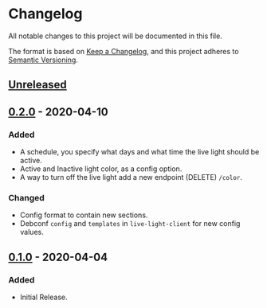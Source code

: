 # Changelog

All notable changes to this project will be documented in this file.

The format is based on [Keep a Changelog](https://keepachangelog.com/en/1.0.0/),
and this project adheres to [Semantic Versioning](https://semver.org/spec/v2.0.0.html).

## [Unreleased]

## [0.2.0] - 2020-04-10
### Added
- A schedule, you specify what days and what time the live light should be active.
- Active and Inactive light color, as a config option.
- A way to turn off the live light add a new endpoint (DELETE) `/color`.

### Changed
- Config format to contain new sections.
- Debconf `config` and `templates` in `live-light-client` for new config values.

## [0.1.0] - 2020-04-04
### Added
- Initial Release.

[Unreleased]: https://gitlab.com/hmajid2301/markdown-mermaid-to-images/-/compare/release%2F0.2.0...master
[0.2.0]: https://gitlab.com/hmajid2301/markdown-mermaid-to-images/-/tags/release%2F0.2.0...release%2F0.1.0
[0.1.0]: https://gitlab.com/hmajid2301/markdown-mermaid-to-images/-/tags/release%2F0.1.0